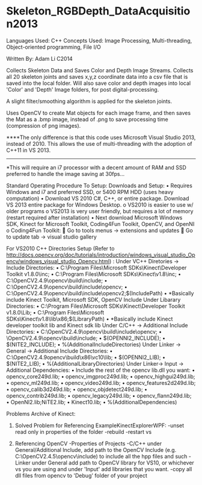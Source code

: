 Skeleton_RGBDepth_DataAcquisition2013
=================================

Languages Used: C++
Concepts Used: Image Processing, Multi-threading, Object-oriented programming, File I/O

Written By: Adam Li C2014

Collects Skeleton Data and Saves Color and Depth Image Streams. Collects all 20 skeleton joints and saves x,y,z coordinate data into a csv file that is saved into the local folder. Will also save color and depth images into local 'Color' and 'Depth' Image folders, for post digital-processing. 

A slight filter/smoothing algorithm is applied for the skeleton joints.

Uses OpenCV to create Mat objects for each image frame, and then saves the Mat as a .bmp image, instead of .png to save processing time (compression of png images). 

****The only difference is that this code uses Microsoft Visual Studio 2013, instead of 2010. This allows the use of multi-threading with the adoption of C++11 in VS 2013.


------------------------------------------------------------------------------------------------------------------------------

*This will require an i7 processor with a decent amount of RAM and SSD preferred to handle the image saving at 30fps...


Standard Operating Procedure To Setup:
Downloads and Setup:
•	Requires Windows and i7 and preferred SSD, or 5400 RPM HDD (uses heavy computation)
•	Download VS 2010 C#, C++, or entire package. Download VS 2013 entire package for Windows Desktop.
o	VS2010 is easier to use w/ older programs
o	VS2013 is very user friendly, but requires a lot of memory (restart required after installation)
•	Next download Microsoft Windows SDK, Kinect for Microsoft Toolkit, Coding4Fun Toolkit, OpenCV, and OpenNI
o	Coding4Fun Toolkit:
	Go to tools menus -> extensions and updates
	Go to update tab -> visual studio gallery

For VS2010 C++ Directories Setup (Refer to http://docs.opencv.org/doc/tutorials/introduction/windows_visual_studio_Opencv/windows_visual_studio_Opencv.html) :
Under VC++ Diretories -> Include Directories: 
•	C:\Program Files\Microsoft SDKs\Kinect\Developer Toolkit v1.8.0\inc;
•	C:\Program Files\Microsoft SDKs\Kinect\v1.8\inc;
•	C:\OpenCV2.4.9\opencv\build\include;
•	C:\OpenCV2.4.9\opencv\build\include\opencv;
•	C:\OpenCV2.4.9\opencv\build\include\opencv2;$(IncludePath)
•	*Basically include Kinect Toolkit, Microsoft SDK, OpenCV Include
Under Libarary Directories:
•	C:\Program Files\Microsoft SDKs\Kinect\Developer Toolkit v1.8.0\Lib;
•	C:\Program Files\Microsoft SDKs\Kinect\v1.8\lib\x86;$(LibraryPath)
•	*Basically include Kinect developer toolkit lib and Kinect sdk lib
Under C/C++ -> Additional Include Directories:
•	C:\OpenCV2.4.9\opencv\build\include\opencv;
•	\OpenCV2.4.9\opencv\build\include;
•	$(OPENNI2_INCLUDE);
•	$(NITE2_INCLUDE);
•	%(AdditionalIncludeDirectories)
Under Linker -> General -> Additional Include Directories:
•	C:\OpenCV2.4.9opencv\build\x86\vc10\lib;
•	$(OPENNI2_LIB);
•	$(NITE2_LIB);
•	%(AdditionalLibraryDirectories)
Under Linker-> Input -> Additional Dependencies:
•	Include the rest of the opencv lib.dll you want:
•	opencv_core249d.lib;
•	opencv_imgproc249d.lib;
•	opencv_highgui249d.lib;
•	opencv_ml249d.lib;
•	opencv_video249d.lib;
•	opencv_features2d249d.lib;
•	opencv_calib3d249d.lib;
•	opencv_objdetect249d.lib;
•	opencv_contrib249d.lib;
•	opencv_legacy249d.lib;
•	opencv_flann249d.lib;
•	OpenNI2.lib;NiTE2.lib;
•	Kinect10.lib;
•	%(AdditionalDependencies)

Problems Archive of Kinect:
1. Solved Problem for Referencing ExampleKinectExplorerWPF:
-unset read only in properties of the folder
-rebuild
-restart vs

2. Referencing OpenCV
-Properties of Projects
-C/C++ under General/Additional Include, add path to the OpenCV Include (e.g. C:\OpenCV2.4.5\opencv\include) to include all the hpp files and such
-Linker under General add path to OpenCV library for VS10, or whichever vs you are using and under 'Input' add libraries that you want.
-copy all dll files from opencv to 'Debug' folder of your project





